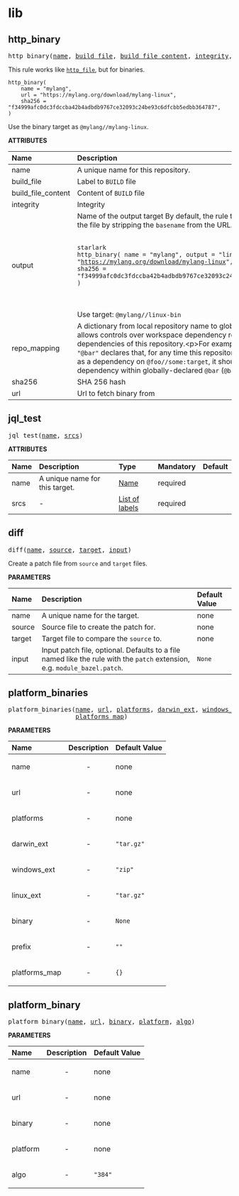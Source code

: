<!-- Generated with Stardoc: http://skydoc.bazel.build -->



# lib




<a id="http_binary"></a>

## http_binary

<pre>
http_binary(<a href="#http_binary-name">name</a>, <a href="#http_binary-build_file">build_file</a>, <a href="#http_binary-build_file_content">build_file_content</a>, <a href="#http_binary-integrity">integrity</a>, <a href="#http_binary-output">output</a>, <a href="#http_binary-repo_mapping">repo_mapping</a>, <a href="#http_binary-sha256">sha256</a>, <a href="#http_binary-url">url</a>)
</pre>


This rule works like [`http_file`](https://bazel.build/rules/lib/repo/http#http_file), but for binaries.

```starlark
http_binary(
    name = "mylang",
    url = "https://mylang.org/download/mylang-linux",
    sha256 =  "f34999afc0dc3fdccba42b4adbdb9767ce32093c24be93c6dfcbb5edbb364787",
)
```

Use the binary target as `@mylang//mylang-linux`.
  

**ATTRIBUTES**


| Name  | Description | Type | Mandatory | Default |
| :------------- | :------------- | :------------- | :------------- | :------------- |
| <a id="http_binary-name"></a>name |  A unique name for this repository.   | <a href="https://bazel.build/concepts/labels#target-names">Name</a> | required |  |
| <a id="http_binary-build_file"></a>build_file |  Label to <code>BUILD</code> file   | <a href="https://bazel.build/concepts/labels">Label</a> | optional | <code>None</code> |
| <a id="http_binary-build_file_content"></a>build_file_content |  Content of <code>BUILD</code> file   | String | optional | <code>""</code> |
| <a id="http_binary-integrity"></a>integrity |  Integrity   | String | optional | <code>""</code> |
| <a id="http_binary-output"></a>output |  Name of the output target By default, the rule tries to guess the name of the file by stripping the <code>basename</code> from the URL.<br><br><pre><code>starlark http_binary(     name = "mylang",     output = "linux-bin",     url = "https://mylang.org/download/mylang-linux",     sha256 =  "f34999afc0dc3fdccba42b4adbdb9767ce32093c24be93c6dfcbb5edbb364787", ) </code></pre><br><br>Use target: <code>@mylang//linux-bin</code>   | String | optional | <code>""</code> |
| <a id="http_binary-repo_mapping"></a>repo_mapping |  A dictionary from local repository name to global repository name. This allows controls over workspace dependency resolution for dependencies of this repository.&lt;p&gt;For example, an entry <code>"@foo": "@bar"</code> declares that, for any time this repository depends on <code>@foo</code> (such as a dependency on <code>@foo//some:target</code>, it should actually resolve that dependency within globally-declared <code>@bar</code> (<code>@bar//some:target</code>).   | <a href="https://bazel.build/rules/lib/dict">Dictionary: String -> String</a> | required |  |
| <a id="http_binary-sha256"></a>sha256 |  SHA 256 hash   | String | optional | <code>""</code> |
| <a id="http_binary-url"></a>url |  Url to fetch binary from   | String | required |  |


<a id="jql_test"></a>

## jql_test

<pre>
jql_test(<a href="#jql_test-name">name</a>, <a href="#jql_test-srcs">srcs</a>)
</pre>



**ATTRIBUTES**


| Name  | Description | Type | Mandatory | Default |
| :------------- | :------------- | :------------- | :------------- | :------------- |
| <a id="jql_test-name"></a>name |  A unique name for this target.   | <a href="https://bazel.build/concepts/labels#target-names">Name</a> | required |  |
| <a id="jql_test-srcs"></a>srcs |  -   | <a href="https://bazel.build/concepts/labels">List of labels</a> | required |  |


<a id="diff"></a>

## diff

<pre>
diff(<a href="#diff-name">name</a>, <a href="#diff-source">source</a>, <a href="#diff-target">target</a>, <a href="#diff-input">input</a>)
</pre>

Create a patch file from `source` and `target` files.

**PARAMETERS**


| Name  | Description | Default Value |
| :------------- | :------------- | :------------- |
| <a id="diff-name"></a>name |  A unique name for the target.   |  none |
| <a id="diff-source"></a>source |  Source file to create the patch for.   |  none |
| <a id="diff-target"></a>target |  Target file to compare the <code>source</code> to.   |  none |
| <a id="diff-input"></a>input |  Input patch file, optional. Defaults to a file named like the rule with the <code>patch</code> extension, e.g. <code>module_bazel.patch</code>.   |  <code>None</code> |


<a id="platform_binaries"></a>

## platform_binaries

<pre>
platform_binaries(<a href="#platform_binaries-name">name</a>, <a href="#platform_binaries-url">url</a>, <a href="#platform_binaries-platforms">platforms</a>, <a href="#platform_binaries-darwin_ext">darwin_ext</a>, <a href="#platform_binaries-windows_ext">windows_ext</a>, <a href="#platform_binaries-linux_ext">linux_ext</a>, <a href="#platform_binaries-binary">binary</a>, <a href="#platform_binaries-prefix">prefix</a>,
                  <a href="#platform_binaries-platforms_map">platforms_map</a>)
</pre>



**PARAMETERS**


| Name  | Description | Default Value |
| :------------- | :------------- | :------------- |
| <a id="platform_binaries-name"></a>name |  <p align="center"> - </p>   |  none |
| <a id="platform_binaries-url"></a>url |  <p align="center"> - </p>   |  none |
| <a id="platform_binaries-platforms"></a>platforms |  <p align="center"> - </p>   |  none |
| <a id="platform_binaries-darwin_ext"></a>darwin_ext |  <p align="center"> - </p>   |  <code>"tar.gz"</code> |
| <a id="platform_binaries-windows_ext"></a>windows_ext |  <p align="center"> - </p>   |  <code>"zip"</code> |
| <a id="platform_binaries-linux_ext"></a>linux_ext |  <p align="center"> - </p>   |  <code>"tar.gz"</code> |
| <a id="platform_binaries-binary"></a>binary |  <p align="center"> - </p>   |  <code>None</code> |
| <a id="platform_binaries-prefix"></a>prefix |  <p align="center"> - </p>   |  <code>""</code> |
| <a id="platform_binaries-platforms_map"></a>platforms_map |  <p align="center"> - </p>   |  <code>{}</code> |


<a id="platform_binary"></a>

## platform_binary

<pre>
platform_binary(<a href="#platform_binary-name">name</a>, <a href="#platform_binary-url">url</a>, <a href="#platform_binary-binary">binary</a>, <a href="#platform_binary-platform">platform</a>, <a href="#platform_binary-algo">algo</a>)
</pre>



**PARAMETERS**


| Name  | Description | Default Value |
| :------------- | :------------- | :------------- |
| <a id="platform_binary-name"></a>name |  <p align="center"> - </p>   |  none |
| <a id="platform_binary-url"></a>url |  <p align="center"> - </p>   |  none |
| <a id="platform_binary-binary"></a>binary |  <p align="center"> - </p>   |  none |
| <a id="platform_binary-platform"></a>platform |  <p align="center"> - </p>   |  none |
| <a id="platform_binary-algo"></a>algo |  <p align="center"> - </p>   |  <code>"384"</code> |


